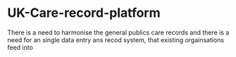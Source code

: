 # UK-Care-record-platform
There is a need to harmonise the general publics care records and there is a need for an single data entry ans recod system, that existing orgainsations feed into
